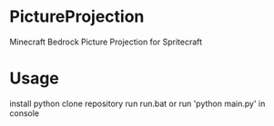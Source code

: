 # PictureProjection
Minecraft Bedrock Picture Projection for Spritecraft
# Usage
install python
clone repository
run run.bat or run 'python main.py' in console
